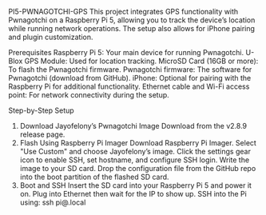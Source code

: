 PI5-PWNAGOTCHI-GPS
This project integrates GPS functionality with Pwnagotchi on a Raspberry Pi 5, allowing you to track the device’s location while running network operations. The setup also allows for iPhone pairing and plugin customization. 

Prerequisites
Raspberry Pi 5: Your main device for running Pwnagotchi.
U-Blox GPS Module: Used for location tracking.
MicroSD Card (16GB or more): To flash the Pwnagotchi firmware.
Pwnagotchi firmware: The software for Pwnagotchi (download from GitHub).
iPhone: Optional for pairing with the Raspberry Pi for additional functionality.
Ethernet cable and Wi-Fi access point: For network connectivity during the setup.

Step-by-Step Setup
1. Download Jayofelony’s Pwnagotchi Image
Download from the v2.8.9 release page.
2. Flash Using Raspberry Pi Imager
Download Raspberry Pi Imager.
Select "Use Custom" and choose Jayofelony’s image.
Click the settings gear icon to enable SSH, set hostname, and configure SSH login.
Write the image to your SD card.
Drop the configuration file from the GitHub repo into the boot partition of the flashed SD card.
3. Boot and SSH
Insert the SD card into your Raspberry Pi 5 and power it on.
Plug into Ethernet then wait for the IP to show up.
SSH into the Pi using: ssh pi@<hostname>.local


